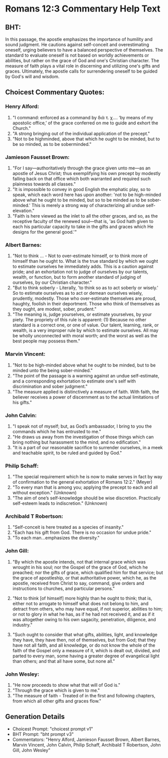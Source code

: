 # Romans 12:3 Commentary Help Text

## BHT:
In this passage, the apostle emphasizes the importance of humility and sound judgment. He cautions against self-conceit and overestimating oneself, urging believers to have a balanced perspective of themselves. The standard to evaluate oneself is not based on worldly achievements or abilities, but rather on the grace of God and one's Christian character. The measure of faith plays a vital role in discerning and utilizing one's gifts and graces. Ultimately, the apostle calls for surrendering oneself to be guided by God's will and wisdom.

## Choicest Commentary Quotes:
### Henry Alford:
1. "I command: enforced as a command by διὰ τ. χ.… ‘by means of my apostolic office,’ of the grace conferred on me to guide and exhort the Church."
2. "A strong bringing out of the individual application of the precept."
3. "Not to be highminded, above that which he ought to be minded, but to be so minded, as to be soberminded."

### Jamieson Fausset Brown:
1. "For I say—authoritatively through the grace given unto me—as an apostle of Jesus Christ; thus exemplifying his own precept by modestly falling back on that office which both warranted and required such plainness towards all classes."
2. "It is impossible to convey in good English the emphatic play, so to speak, which each word here has upon another: 'not to be high-minded above what he ought to be minded, but so to be minded as to be sober-minded.' This is merely a strong way of characterizing all undue self-elevation."
3. "Faith is here viewed as the inlet to all the other graces, and so, as the receptive faculty of the renewed soul—that is, 'as God hath given to each his particular capacity to take in the gifts and graces which He designs for the general good.'"

### Albert Barnes:
1. "Not to think ... - Not to over-estimate himself, or to think more of himself than he ought to. What is the true standard by which we ought to estimate ourselves he immediately adds. This is a caution against pride; and an exhortation not to judge of ourselves by our talents, wealth, or function, but to form another standard of judging of ourselves, by our Christian character."
2. "But to think soberly - Literally, 'to think so as to act soberly or wisely.' So to estimate ourselves as to act or demean ourselves wisely, prudently, modestly. Those who over-estimate themselves are proud, haughty, foolish in their deportment. Those who think of themselves as they ought, are modest, sober, prudent."
3. "The meaning is, judge yourselves, or estimate yourselves, by your piety. The propriety of this rule is apparent: (1) Because no other standard is a correct one, or one of value. Our talent, learning, rank, or wealth, is a very improper rule by which to estimate ourselves. All may be wholly unconnected with moral worth; and the worst as well as the best people may possess them."

### Marvin Vincent:
1. "Not to be high-minded above what he ought to be minded, but to be minded unto the being sober-minded." 
2. "The point of the passage is a warning against an undue self-estimate, and a corresponding exhortation to estimate one's self with discrimination and sober judgment."
3. "The measure applied is distinctively a measure of faith. With faith, the believer receives a power of discernment as to the actual limitations of his gifts."

### John Calvin:
1. "I speak not of myself; but, as God’s ambassador, I bring to you the commands which he has entrusted to me."
2. "He draws us away from the investigation of those things which can bring nothing but harassment to the mind, and no edification."
3. "It is a part of our reasonable sacrifice to surrender ourselves, in a meek and teachable spirit, to be ruled and guided by God."

### Philip Schaff:
1. "The special requirement which he is now to make serves in fact by way of confirmation to the general exhortation of Romans 12:2." (Meyer)
2. "To every man that is among you; applying the precept to each and all without exception." (Unknown)
3. "The aim of one’s self-knowledge should be wise discretion. Practically self-esteem leads to indiscretion." (Unknown)

### Archibald T Robertson:
1. "Self-conceit is here treated as a species of insanity."
2. "Each has his gift from God. There is no occasion for undue pride."
3. "To each man...emphasizes the diversity."

### John Gill:
1. "By which the apostle intends, not that internal grace which was wrought in his soul; nor the Gospel of the grace of God, which he preached; nor the gifts of grace, which qualified him for that service; but the grace of apostleship, or that authoritative power, which he, as the apostle, received from Christ to say, command, give orders and instructions to churches, and particular persons."

2. "Not to think [of himself] more highly than he ought to think; that is, either not to arrogate to himself what does not belong to him, and detract from others, who may have equal, if not superior, abilities to him; or not to glory in what he has, as if he had not received it, and as if it was altogether owing to his own sagacity, penetration, diligence, and industry."

3. "Such ought to consider that what gifts, abilities, light, and knowledge they have, they have then, not of themselves, but from God; that they have not all faith, and all knowledge, or do not know the whole of the faith of the Gospel only a measure of it, which is dealt out, divided, and parted to every man, some having a greater degree of evangelical light than others; and that all have some, but none all."

### John Wesley:
1. "He now proceeds to show what that will of God is."
2. "Through the grace which is given to me."
3. "The measure of faith - Treated of in the first and following chapters, from which all other gifts and graces flow."


## Generation Details
- Choicest Prompt: "choicest prompt v1"
- BHT Prompt: "bht prompt v3"
- Commentators: "Henry Alford, Jamieson Fausset Brown, Albert Barnes, Marvin Vincent, John Calvin, Philip Schaff, Archibald T Robertson, John Gill, John Wesley"
